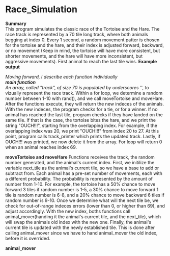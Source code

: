 # Race_Simulation
**Summary** <br>
This program simulates the classic race of the Tortoise and the Hare. 
The race track is represented by a 70 tile long track, where both animals begging at index 0. Every 1 second, a random movement patter is chosen for the tortoise and the hare, and their index is adjusted forward, backward, or no movement (Keep in mind, the tortoise will have more consistent, but shorter movements, and the hare will have more inconsistent, but aggressive movements). First animal to reach the last tile wins.
**Example output**


_Moving forward, I describe each function individually <br>
**main function** <br>
An array, called "track", of size 70 is populated by underscores '_', to vizually represent the race track. 
Within a for loop, we determine a random number between 1-10 with rand(), and we call moveTortoise and moveHare. After the functions execute, they will return the new indeces of the animals. With the new indeces, the program checks for a tie, or for a winner.
If no animal has reached the last tile, program checks if they have landed on the same tile. If that is the case, the tortoise bites the hare, and we print the string "OUCH!!!", starting from the overlapping index. For example, if the overlapping index was 20, we print "OUCH!!!" from index 20 to 27. 
At this point, program calls track_printer which prints the updated track. Lastly, if OUCH!!! was printed, we now delete it from the array.
For loop will return 0 when an animal reaches index 69.

**moveTortoise and moveHare**
Functions receives the track, the random number generated, and the animal's current index.
First, we initilize the variable next_tile as the animal's current tile, so we have a base to add or subtract from. 
Each animal has a pre-set number of movements, each with a different probability. The probability is represented by the amount of number from 1-10. For example, the tortoise has a 50% chance to move forward 3 tiles if random number is 1-5, a 30% chance to move forward 1 tile is random number is 6-8, and a 20% chance to move backward 6 tiles if random number is 9-10.
Once we determine what will the next tile be, we check for out-of-range indeces errors (lower than 0, or higher than 69), and adjust accordingly. 
With the new index, boths functions call animal_mover(handing it the animal's current tile, and the next_tile), which will swap the animals old index with the new one. 
Finally, the animal's current tile is updated with the newly established tile. This is done after calling animal_mover since we have to hand animal_mover the old index, before it is overrided. 

**animal_mover**





